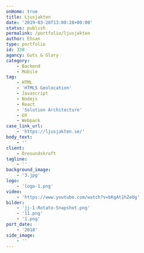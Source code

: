 ```yaml
---
onHome: true
title: Ljusjakten
date: '2019-03-28T13:00:28+00:00'
status: publish
permalink: /portfolio/ljusjakten
author: Ehsan
type: portfolio
id: 338
agancy: Guts & Glory
category:
    - Backend
    - Mobile
tag:
    - HTML
    - 'HTML5 Geolocation'
    - Javascript
    - Nodejs
    - React
    - 'Solution Architecture'
    - UX
    - Webpack
case_link_url:
    - 'https://ljusjakten.se/'
body_text:
    - ''
client:
    - Öresundskraft
tagline:
    - ''
background_image:
    - '3.jpg'
logo:
    - 'logo-1.png'
video:
    - 'https://www.youtube.com/watch?v=bKgAt1hZeUg'
bilder:
    - 'jj-1-Rotato-Snapshot.png'
    - '11.png'
    - '1.png'
port_date:
    - '2018'
side_image:
    - ''
---
```

